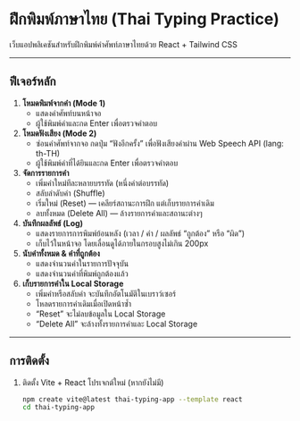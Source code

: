 # ฝึกพิมพ์ภาษาไทย (Thai Typing Practice)

เว็บแอปพลิเคชันสำหรับฝึกพิมพ์คำศัพท์ภาษาไทยด้วย React + Tailwind CSS

---

## ฟีเจอร์หลัก

1. **โหมดพิมพ์จากคำ (Mode 1)**  
   - แสดงคำศัพท์บนหน้าจอ  
   - ผู้ใช้พิมพ์คำและกด Enter เพื่อตรวจคำตอบ  
2. **โหมดฟังเสียง (Mode 2)**  
   - ซ่อนคำศัพท์จากจอ กดปุ่ม “ฟังอีกครั้ง” เพื่อฟังเสียงคำผ่าน Web Speech API (lang: th-TH)  
   - ผู้ใช้พิมพ์คำที่ได้ยินและกด Enter เพื่อตรวจคำตอบ  
3. **จัดการรายการคำ**  
   - เพิ่มคำใหม่ทีละหลายบรรทัด (หนึ่งคำต่อบรรทัด)  
   - สลับลำดับคำ (Shuffle)  
   - เริ่มใหม่ (Reset) — เคลียร์สถานะการฝึก แต่เก็บรายการคำเดิม  
   - ลบทั้งหมด (Delete All) — ล้างรายการคำและสถานะต่างๆ  
4. **บันทึกผลลัพธ์ (Log)**  
   - แสดงรายการการพิมพ์ย้อนหลัง (เวลา / คำ / ผลลัพธ์ “ถูกต้อง” หรือ “ผิด”)  
   - เก็บไว้ในหน้าจอ โดยเลื่อนดูได้ภายในกรอบสูงไม่เกิน 200px  
5. **นับคำทั้งหมด & คำที่ถูกต้อง**  
   - แสดงจำนวนคำในรายการปัจจุบัน  
   - แสดงจำนวนคำที่พิมพ์ถูกต้องแล้ว  
6. **เก็บรายการคำใน Local Storage**  
   - เพิ่มคำหรือสลับคำ จะบันทึกอัตโนมัติในเบราว์เซอร์  
   - โหลดรายการคำเดิมเมื่อเปิดหน้าซ้ำ  
   - “Reset” จะไม่ลบข้อมูลใน Local Storage  
   - “Delete All” จะล้างทั้งรายการคำและ Local Storage  

---

## การติดตั้ง

1. ติดตั้ง Vite + React โปรเจกต์ใหม่ (หากยังไม่มี)
   ```bash
   npm create vite@latest thai-typing-app --template react
   cd thai-typing-app
